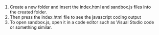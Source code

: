 1. Create a new folder and insert the index.html and sandbox.js files into the created folder.
2. Then press the index.html file to see the javascript coding output
3. To open sandbox.js, open it in a code editor such as Visual Studio code or something similar.
